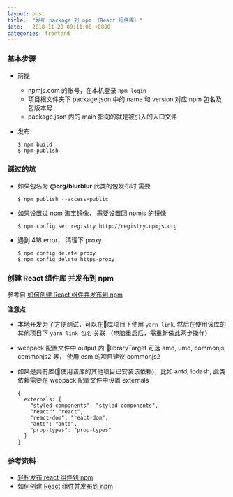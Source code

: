 ```yaml
---
layout: post
title:  "发布 package 到 npm （React 组件库）"
date:   2018-11-20 09:11:00 +0800
categories: frontend
---
```


### 基本步骤

- 前提
  - npmjs.com 的账号，在本机登录 `npm login`
  - 项目根文件夹下 package.json 中的 name 和 version 对应 npm 包名及 包版本号
  - package.json 内的 main 指向的就是被引入的入口文件
  
- 发布
  ```
  $ npm build
  $ npm publish
  ```

### 踩过的坑

- 如果包名为 **@org/blurblur** 此类的包发布时 需要
  ```
  $ npm publish --access=public
  ```

- 如果设置过 npm 淘宝镜像， 需要设置回 npmjs 的镜像 
  ```
  $ npm config set registry http://registry.npmjs.org
  ```

- 遇到 418 error， 清理下 proxy 
  ```
  $ npm config delete proxy
  $ npm config delete https-proxy
  ```

### 创建 React 组件库 并发布到 npm  
参考自 [如何创建 React 组件并发布到 npm](https://juejin.im/post/5ab4947a6fb9a028bc2dac99)

**注意点**
- 本地开发为了方便测试，可以在库项目下使用 `yarn link`, 然后在使用该库的其他项目下 `yarn link 包名` 关联 （电脑重启后，需重新做此两步操作）

- webpack 配置文件中 output 内 libraryTarget 可选 amd, umd, commonjs, commonjs2 等， 使用 esm 的项目建议 commonjs2

- 如果是共有库(使用该库的其他项目已安装该依赖)，比如 antd, lodash, 此类依赖需要在 webpack 配置文件中设置 externals
  ```
  {
    externals: {
      "styled-components": "styled-components",
      "react": "react",
      "react-dom": "react-dom",
      "antd": "antd",
      "prop-types": "prop-types"
    }
  }
  ```  

### 参考资料

- [轻松发布 react 组件到 npm](https://juejin.im/post/5beb0fb6f265da61441f9a9c)
- [如何创建 React 组件并发布到 npm](https://juejin.im/post/5ab4947a6fb9a028bc2dac99)
